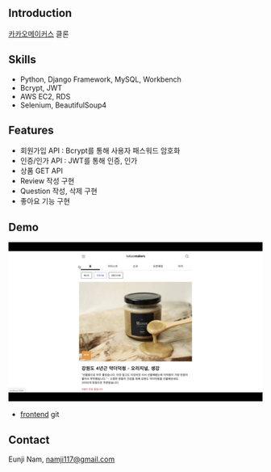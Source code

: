 ## Introduction
[카카오메이커스](https://makers.kakao.com/) 클론

## Skills
- Python, Django Framework, MySQL, Workbench
- Bcrypt, JWT
- AWS EC2, RDS
- Selenium, BeautifulSoup4

## Features
- 회원가입 API : Bcrypt를 통해 사용자 패스워드 암호화
- 인증/인가 API : JWT를 통해 인증, 인가
- 상품 GET API 
- Review 작성 구현
- Question 작성, 삭제 구현
- 좋아요 기능 구현

## Demo
[![weMakers](./screenshot.png)](https://youtu.be/MQKf-NArRn0)
- [frontend](https://github.com/wecode-bootcamp-korea/weMakers_frontend) git

## Contact
Eunji Nam, namji117@gmail.com


